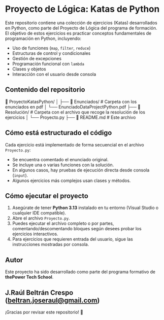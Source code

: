 # Proyecto de Lógica: Katas de Python

Este repositorio contiene una colección de ejercicios (Katas) desarrollados en Python, como parte del Proyecto de Lógica del programa de formación. El objetivo de estos ejercicios es practicar conceptos fundamentales de programación en Python, incluyendo:

- Uso de funciones (`map`, `filter`, `reduce`)
- Estructuras de control y condicionales
- Gestión de excepciones
- Programación funcional con `lambda`
- Clases y objetos
- Interacción con el usuario desde consola

## Contenido del repositorio

📁 ProyectoKatasPython/
│
├── 📁 Enunciados/               # Carpeta con los enunciados en pdf
│   └── EnunciadoDataProjectPython.pdf
├── 📁 Resolución/               # Carpeta con el archivo que recoge la resolución de los ejercicios
│   └── Proyecto.py
├── 📄 README.md                 # Este archivo


## Cómo está estructurado el código

Cada ejercicio está implementado de forma secuencial en el archivo `Proyecto.py`:

- Se encuentra comentado el enunciado original.
- Se incluye una o varias funciones con la solución.
- En algunos casos, hay pruebas de ejecución directa desde consola (`input`).
- Algunos ejercicios más complejos usan clases y métodos.

## Cómo ejecutar el proyecto

1. Asegúrate de tener **Python 3.13** instalado en tu entorno (Visual Studio o cualquier IDE compatible).
2. Abre el archivo `Proyecto.py`.
3. Puedes ejecutar el archivo completo o por partes, comentando/descomentando bloques según desees probar los ejercicios interactivos.
4. Para ejercicios que requieren entrada del usuario, sigue las instrucciones mostradas por consola.

## Autor

Este proyecto ha sido desarrollado como parte del programa formativo de **thePower Tech School**.

J.Raúl Beltrán Crespo (beltran.joseraul@gmail.com)
---

¡Gracias por revisar este repositorio! 🚀
